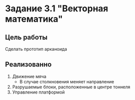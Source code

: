 # Задание 3.1 "Векторная математика"
## Цель работы
Сделать прототип арканоида
## Реализованно
1. Движение мяча
   - В случае столкновения меняет направление
2. Разрушаемые блоки, расположенные в центре тоннеля 
3. Управление платформой
